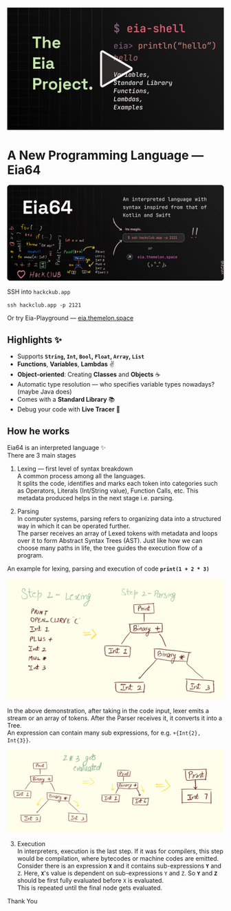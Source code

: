[![Watch the video](https://raw.githubusercontent.com/XomaDev/Eia64/readme/graphics/PlayThumb.png)](https://youtu.be/H1s11JVKE2M)


# A New Programming Language — Eia64


![EiaPromo.png](https://raw.githubusercontent.com/XomaDev/Eia64/readme/graphics/EiaPromo.png)

SSH into `hackckub.app`

````shell
ssh hackclub.app -p 2121
````
Or try Eia-Playground — [eia.themelon.space]()

## Highlights ✨

- Supports <b>`String`, `Int`, `Bool`, `Float`, `Array`, `List`</b>
- **Functions**, **Variables**, **Lambdas** ✌️
- **Object-oriented**: Creating **Classes** and **Objects** ☕
- Automatic type resolution — who specifies variable types nowadays? (maybe Java does)
- Comes with a **Standard Library** 📚
- Debug your code with **Live Tracer** 💪


## How he works

Eia64 is an interpreted language ✨\
There are 3 main stages
1. Lexing — first level of syntax breakdown\
   A common process among all the languages.\
   It splits the code, identifies and marks each token into categories such as Operators, Literals (Int/String value), Function Calls, etc. This metadata produced helps in the next stage i.e. parsing.
     
2. Parsing\
  In computer systems, parsing refers to organizing data into a structured way in which it can be operated further.\
  The parser receives an array of Lexed tokens with metadata and loops over it to form Abstract Syntax Trees (AST).
  Just like how we can choose many paths in life, the tree guides the execution flow of a program.

An example for lexing, parsing and execution of code <b>`print(1 + 2 * 3)`</b>

![Step1.png](https://raw.githubusercontent.com/XomaDev/Eia64/readme/graphics/Step1.png)

In the above demonstration, after taking in the code input, lexer emits a stream or an array of tokens. After the Parser receives it, it converts it into a Tree.\
An expression can contain many sub expressions, for e.g. `+{Int{2}, Int{3}}`. 

![Step2.png](https://raw.githubusercontent.com/XomaDev/Eia64/readme/graphics/Step2.png)

3. Execution\
  In interpreters, execution is the last step. If it was for compilers, this step would be compilation, where bytecodes or machine codes are emitted.\
  Consider there is an expression <b>`X`</b> and it contains sub-expressions <b>`Y`</b> and `Z`</b>. Here, <b>`X`</b>'s value is dependent on sub-expressions `Y` and `Z`. So <b>`Y`</b> and <b>`Z`</b> should be first fully evaluated before `X` is evaluated.\
  This is repeated until the final node gets evaluated.

Thank You
